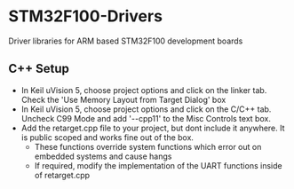 # STM32F100-Drivers
Driver libraries for ARM based STM32F100 development boards

## C++ Setup
* In Keil uVision 5, choose project options and click on the linker tab. Check the 'Use Memory Layout from Target Dialog' box
* In Keil uVision 5, choose project options and click on the C/C++ tab. Uncheck C99 Mode and add '--cpp11' to the Misc Controls text box.
* Add the retarget.cpp file to your project, but dont include it anywhere. It is public scoped and works fine out of the box. 
  * These functions override system functions which error out on embedded systems and cause hangs
  * If required, modify the implementation of the UART functions inside of retarget.cpp
